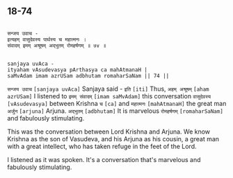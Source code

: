 ## 18-74


```shloka-sa

सन्जय उवाच -
इत्यहम् वासुदेवस्य पार्थस्य च महात्मनः ।
संवादम् इमम् अश्रूषम् अद्भुतम् रोमहर्षणम् ॥ ७४ ॥

```
```shloka-sa-hk

sanjaya uvAca -
ityaham vAsudevasya pArthasya ca mahAtmanaH |
saMvAdam imam azrUSam adbhutam romaharSaNam || 74 ||

```
`सन्जय उवाच` `[sanjaya uvAca]` Sanjaya said - `इति` `[iti]` Thus, `अहम् अश्रूषम्` `[aham azrUSam]` I listened to `इमम् संवादम्` `[imam saMvAdam]` this conversation `वासुदेवस्य` `[vAsudevasya]` between Krishna `च` `[ca]` and `महात्मनः` `[mahAtmanaH]` the great man `अर्जुन` `[arjuna]` Arjuna. `अद्भुतम्` `[adbhutam]` It is marvelous `रोमहर्षणम्` `[romaharSaNam]` and fabulously stimulating.

This was the conversation between Lord Krishna and Arjuna. We know Krishna as the son of Vasudeva, and his Arjuna as his cousin, a great man with a great intellect, who has taken refuge in the feet of the Lord. 

I listened as it was spoken. It's a conversation that's marvelous and fabulously stimulating.



